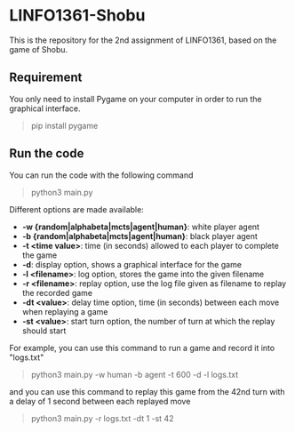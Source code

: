# LINFO1361-Shobu

This is the repository for the 2nd assignment of LINFO1361, based on the game of Shobu.

## Requirement
You only need to install Pygame on your computer in order to run the graphical interface.

> pip install pygame

## Run the code
You can run the code with the following command

> python3 main.py

Different options are made available:
- **-w {random|alphabeta|mcts|agent|human}**: white player agent
- **-b {random|alphabeta|mcts|agent|human}**: black player agent
- **-t \<time value\>**: time (in seconds) allowed to each player to complete the game
- **-d**: display option, shows a graphical interface for the game
- **-l \<filename\>**: log option, stores the game into the given filename
- **-r \<filename\>**: replay option, use the log file given as filename to replay the recorded
game
- **-dt \<value\>**: delay time option, time (in seconds) between each move when replaying
a game
- **-st \<value\>**: start turn option, the number of turn at which the replay should start

For example, you can use this command to run a game and record it into "logs.txt"

> python3 main.py -w human -b agent -t 600 -d -l logs.txt

and you can use this command to replay this game from the 42nd turn with a delay of 1 second between each replayed move

> python3 main.py -r logs.txt -dt 1 -st 42

